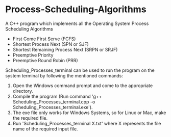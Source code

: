 # Process-Scheduling-Algorithms
A C++ program which implements all the Operating System Process Scheduling Algorithms
  - First Come First Serve (FCFS)
  - Shortest Process Next (SPN or SJF)
  - Shortest Remaining Process Next (SRPN or SRJF)
  - Preemptive Priority
  - Preemptive Round Robin (PRR)

Scheduling_Processes_terminal can be used to run the program on the system terminal by following the mentioned commands:

1) Open the Windows command prompt and come to the appropriate directory.
2) Compile the program (Run command 'g++ Scheduling_Processes_terminal.cpp -o Scheduling_Processes_terminal.exe').
3) The exe file only works for Windows Systems, so for Linux or Mac, make the required file.
4) Run 'Scheduling_Processes_terminal X.txt' where X represents the file name of the required input file.
